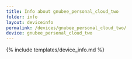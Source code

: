 ```yaml
---
title: Info about gnubee_personal_cloud_two
folder: info
layout: deviceinfo
permalink: /devices/gnubee_personal_cloud_two/
device: gnubee_personal_cloud_two
---
```

{% include templates/device_info.md %}
